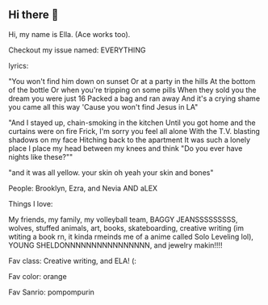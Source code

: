 ## Hi there 👋
Hi, my name is Ella. (Ace works too).

Checkout my issue named: EVERYTHING

lyrics:

"You won't find him down on sunset Or at a party in the hills At the bottom of the bottle Or when you're tripping on some pills When they sold you the dream you were just 16 Packed a bag and ran away And it's a crying shame you came all this way 'Cause you won't find Jesus in LA"

"And I stayed up, chain-smoking in the kitchen Until you got home and the curtains were on fire Frick, I'm sorry you feel all alone With the T.V. blasting shadows on my face Hitching back to the apartment It was such a lonely place I place my head between my knees and think "Do you ever have nights like these?""

"and it was all yellow. your skin oh yeah your skin and bones"

People: Brooklyn, Ezra, and Nevia AND aLEX


Things I love: 

My friends, my family, my volleyball team, BAGGY JEANSSSSSSSSS, wolves, stuffed animals, art, books, skateboarding, creative writing (im wtiting a book rn, it kinda rmeinds me of a anime called Solo Leveling lol), YOUNG SHELDONNNNNNNNNNNNNNNN, and jewelry makin!!!!

Fav class: Creative writing, and ELA! (:

Fav color: orange

Fav Sanrio: pompompurin
   

